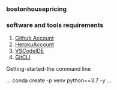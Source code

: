 ### bostonhousepricing

### software and tools requirements

1. [Github Account](httos://github.com)
2. [HerokuAccount](https://heroku.com)
3. [VSCodeIDE](https://code.visualstudio.com/)
4. [GitCLI](https://git-scm.com/book/en/v2/)

Getting-started-the command line

...
conda create -p venv python==3.7 -y
...